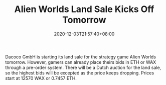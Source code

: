 ﻿---
title: "Alien Worlds Land Sale Kicks Off Tomorrow"
date: 2020-12-03T21:57:40+08:00
lastmod: 2020-12-03T16:45:40+08:00
draft: false
authors: ["Fitzgerald"]
description: "Dacoco GmbH is starting its land sale for the strategy game Alien Worlds tomorrow. However, gamers can already place theirs bids in ETH or WAX through a pre-order system. There will be a Dutch auction for the land sale, so the highest bids will be excepted as the price keeps dropping. Prices start at 12570 WAX or 0.7457 ETH."
featuredImage: "alien-worlds-land-sale-kicks-off-tomorrow.png"
tags: ["Strategy Games","Play to Earn"]
categories: ["news"]
news: ["Strategy Games"]
weight: 
lightgallery: true
pinned: false
recommend: false
recommend1: false
---

Dacoco GmbH is starting its land sale for the strategy game Alien Worlds tomorrow. However, gamers can already place theirs bids in ETH or WAX through a pre-order system. There will be a Dutch auction for the land sale, so the highest bids will be excepted as the price keeps dropping. Prices start at 12570 WAX or 0.7457 ETH.

<!--more-->

